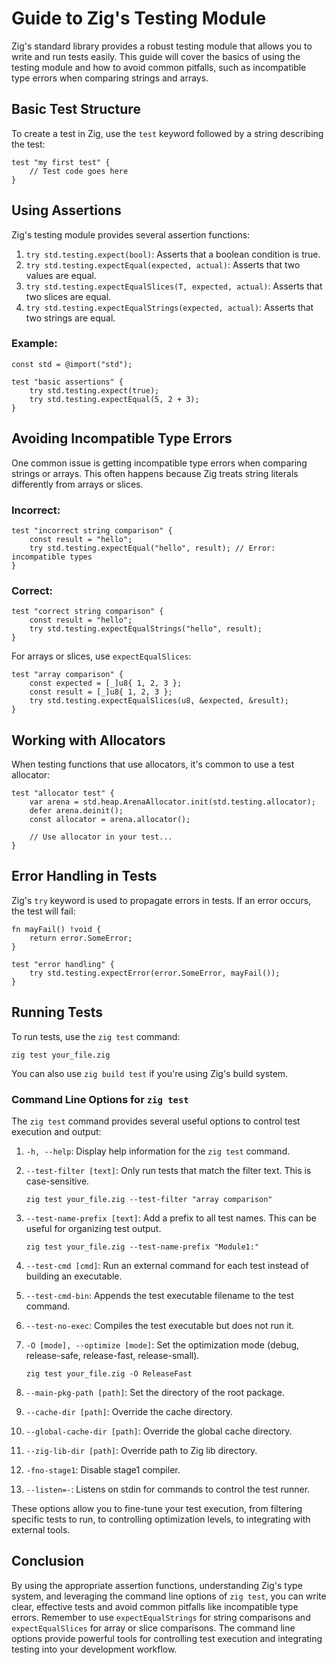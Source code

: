 # Guide to Zig's Testing Module

Zig's standard library provides a robust testing module that allows you to write and run tests easily. This guide will cover the basics of using the testing module and how to avoid common pitfalls, such as incompatible type errors when comparing strings and arrays.

## Basic Test Structure

To create a test in Zig, use the `test` keyword followed by a string describing the test:

```zig
test "my first test" {
    // Test code goes here
}
```

## Using Assertions

Zig's testing module provides several assertion functions:

1. `try std.testing.expect(bool)`: Asserts that a boolean condition is true.
2. `try std.testing.expectEqual(expected, actual)`: Asserts that two values are equal.
3. `try std.testing.expectEqualSlices(T, expected, actual)`: Asserts that two slices are equal.
4. `try std.testing.expectEqualStrings(expected, actual)`: Asserts that two strings are equal.

### Example:

```zig
const std = @import("std");

test "basic assertions" {
    try std.testing.expect(true);
    try std.testing.expectEqual(5, 2 + 3);
}
```

## Avoiding Incompatible Type Errors

One common issue is getting incompatible type errors when comparing strings or arrays. This often happens because Zig treats string literals differently from arrays or slices.

### Incorrect:

```zig
test "incorrect string comparison" {
    const result = "hello";
    try std.testing.expectEqual("hello", result); // Error: incompatible types
}
```

### Correct:

```zig
test "correct string comparison" {
    const result = "hello";
    try std.testing.expectEqualStrings("hello", result);
}
```

For arrays or slices, use `expectEqualSlices`:

```zig
test "array comparison" {
    const expected = [_]u8{ 1, 2, 3 };
    const result = [_]u8{ 1, 2, 3 };
    try std.testing.expectEqualSlices(u8, &expected, &result);
}
```

## Working with Allocators

When testing functions that use allocators, it's common to use a test allocator:

```zig
test "allocator test" {
    var arena = std.heap.ArenaAllocator.init(std.testing.allocator);
    defer arena.deinit();
    const allocator = arena.allocator();

    // Use allocator in your test...
}
```

## Error Handling in Tests

Zig's `try` keyword is used to propagate errors in tests. If an error occurs, the test will fail:

```zig
fn mayFail() !void {
    return error.SomeError;
}

test "error handling" {
    try std.testing.expectError(error.SomeError, mayFail());
}
```

## Running Tests

To run tests, use the `zig test` command:

```
zig test your_file.zig
```

You can also use `zig build test` if you're using Zig's build system.

### Command Line Options for `zig test`

The `zig test` command provides several useful options to control test execution and output:

1. `-h, --help`: Display help information for the `zig test` command.

2. `--test-filter [text]`: Only run tests that match the filter text. This is case-sensitive.
   ```
   zig test your_file.zig --test-filter "array comparison"
   ```

3. `--test-name-prefix [text]`: Add a prefix to all test names. This can be useful for organizing test output.
   ```
   zig test your_file.zig --test-name-prefix "Module1:"
   ```

4. `--test-cmd [cmd]`: Run an external command for each test instead of building an executable.

5. `--test-cmd-bin`: Appends the test executable filename to the test command.

6. `--test-no-exec`: Compiles the test executable but does not run it.

7. `-O [mode], --optimize [mode]`: Set the optimization mode (debug, release-safe, release-fast, release-small).
   ```
   zig test your_file.zig -O ReleaseFast
   ```

8. `--main-pkg-path [path]`: Set the directory of the root package.

9. `--cache-dir [path]`: Override the cache directory.

10. `--global-cache-dir [path]`: Override the global cache directory.

11. `--zig-lib-dir [path]`: Override path to Zig lib directory.

12. `-fno-stage1`: Disable stage1 compiler.

13. `--listen=-`: Listens on stdin for commands to control the test runner.

These options allow you to fine-tune your test execution, from filtering specific tests to run, to controlling optimization levels, to integrating with external tools.

## Conclusion

By using the appropriate assertion functions, understanding Zig's type system, and leveraging the command line options of `zig test`, you can write clear, effective tests and avoid common pitfalls like incompatible type errors. Remember to use `expectEqualStrings` for string comparisons and `expectEqualSlices` for array or slice comparisons. The command line options provide powerful tools for controlling test execution and integrating testing into your development workflow.
